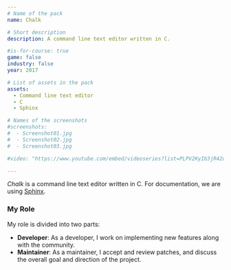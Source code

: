 ```yaml
---
# Name of the pack
name: Chalk

# Short description
description: A command line text editor written in C.

#is-for-course: true
game: false
industry: false
year: 2017

# List of assets in the pack
assets:
  - Command line text editor
  - C
  - Sphinx

# Names of the screenshots
#screenshots:
#  - Screenshot01.jpg
#  - Screenshot02.jpg
#  - Screenshot03.jpg

#video: "https://www.youtube.com/embed/videoseries?list=PLPV2KyIb3jR42oVBU6K2DIL6Y22Ry9J1c"

---
```


*Chalk* is a command line text editor written in C. For documentation, we are using [Sphinx](https://pythonhosted.org/an_example_pypi_project/sphinx.html).

### My Role

My role is divided into two parts:
* **Developer**: As a developer, I work on implementing new features along with the community.
* **Maintainer**: As a maintainer, I accept and review patches, and discuss the overall goal and direction of the project.
